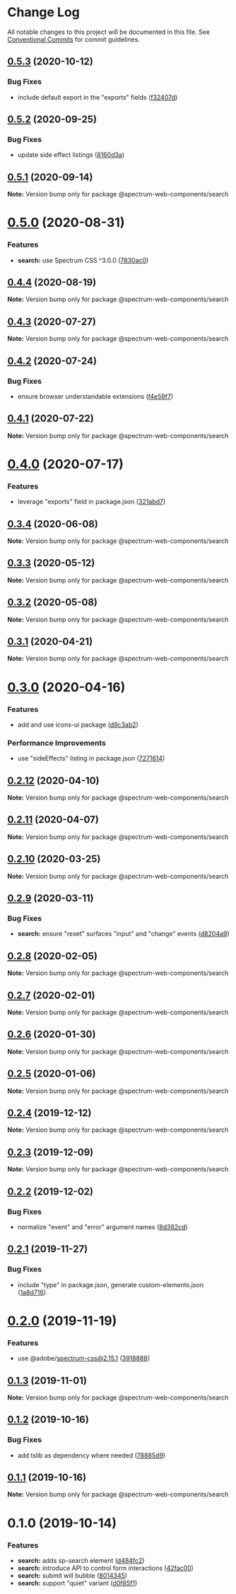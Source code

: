 # Change Log

All notable changes to this project will be documented in this file.
See [Conventional Commits](https://conventionalcommits.org) for commit guidelines.

## [0.5.3](https://github.com/adobe/spectrum-web-components/compare/@spectrum-web-components/search@0.5.2...@spectrum-web-components/search@0.5.3) (2020-10-12)

### Bug Fixes

-   include default export in the "exports" fields ([f32407d](https://github.com/adobe/spectrum-web-components/commit/f32407d7bbfd18e72c35b6f27740549e79957858))

## [0.5.2](https://github.com/adobe/spectrum-web-components/compare/@spectrum-web-components/search@0.5.1...@spectrum-web-components/search@0.5.2) (2020-09-25)

### Bug Fixes

-   update side effect listings ([8160d3a](https://github.com/adobe/spectrum-web-components/commit/8160d3ab2c4f5ea11ac40897a5cf1fdaa357f4a8))

## [0.5.1](https://github.com/adobe/spectrum-web-components/compare/@spectrum-web-components/search@0.5.0...@spectrum-web-components/search@0.5.1) (2020-09-14)

**Note:** Version bump only for package @spectrum-web-components/search

# [0.5.0](https://github.com/adobe/spectrum-web-components/compare/@spectrum-web-components/search@0.4.4...@spectrum-web-components/search@0.5.0) (2020-08-31)

### Features

-   **search:** use Spectrum CSS ^3.0.0 ([7830ac0](https://github.com/adobe/spectrum-web-components/commit/7830ac0868e855145cee0922529a0f6d4d3e7f50))

## [0.4.4](https://github.com/adobe/spectrum-web-components/compare/@spectrum-web-components/search@0.4.3...@spectrum-web-components/search@0.4.4) (2020-08-19)

**Note:** Version bump only for package @spectrum-web-components/search

## [0.4.3](https://github.com/adobe/spectrum-web-components/compare/@spectrum-web-components/search@0.4.2...@spectrum-web-components/search@0.4.3) (2020-07-27)

**Note:** Version bump only for package @spectrum-web-components/search

## [0.4.2](https://github.com/adobe/spectrum-web-components/compare/@spectrum-web-components/search@0.4.1...@spectrum-web-components/search@0.4.2) (2020-07-24)

### Bug Fixes

-   ensure browser understandable extensions ([f4e59f7](https://github.com/adobe/spectrum-web-components/commit/f4e59f76f86369593810463c6406565e28ad97e9))

## [0.4.1](https://github.com/adobe/spectrum-web-components/compare/@spectrum-web-components/search@0.4.0...@spectrum-web-components/search@0.4.1) (2020-07-22)

**Note:** Version bump only for package @spectrum-web-components/search

# [0.4.0](https://github.com/adobe/spectrum-web-components/compare/@spectrum-web-components/search@0.3.4...@spectrum-web-components/search@0.4.0) (2020-07-17)

### Features

-   leverage "exports" field in package.json ([321abd7](https://github.com/adobe/spectrum-web-components/commit/321abd7b7e78ccd9157cff75a1fa3dbd06e81f79))

## [0.3.4](https://github.com/adobe/spectrum-web-components/compare/@spectrum-web-components/search@0.3.3...@spectrum-web-components/search@0.3.4) (2020-06-08)

**Note:** Version bump only for package @spectrum-web-components/search

## [0.3.3](https://github.com/adobe/spectrum-web-components/compare/@spectrum-web-components/search@0.3.2...@spectrum-web-components/search@0.3.3) (2020-05-12)

**Note:** Version bump only for package @spectrum-web-components/search

## [0.3.2](https://github.com/adobe/spectrum-web-components/compare/@spectrum-web-components/search@0.3.1...@spectrum-web-components/search@0.3.2) (2020-05-08)

**Note:** Version bump only for package @spectrum-web-components/search

## [0.3.1](https://github.com/adobe/spectrum-web-components/compare/@spectrum-web-components/search@0.3.0...@spectrum-web-components/search@0.3.1) (2020-04-21)

**Note:** Version bump only for package @spectrum-web-components/search

# [0.3.0](https://github.com/adobe/spectrum-web-components/compare/@spectrum-web-components/search@0.2.12...@spectrum-web-components/search@0.3.0) (2020-04-16)

### Features

-   add and use icons-ui package ([d9c3ab2](https://github.com/adobe/spectrum-web-components/commit/d9c3ab212b4f756334e857fc513ccbf0a4dff9cc))

### Performance Improvements

-   use "sideEffects" listing in package.json ([7271614](https://github.com/adobe/spectrum-web-components/commit/7271614c0ca3ccf3566583bb59467eb15a6199cd))

## [0.2.12](https://github.com/adobe/spectrum-web-components/compare/@spectrum-web-components/search@0.2.11...@spectrum-web-components/search@0.2.12) (2020-04-10)

**Note:** Version bump only for package @spectrum-web-components/search

## [0.2.11](https://github.com/adobe/spectrum-web-components/compare/@spectrum-web-components/search@0.2.10...@spectrum-web-components/search@0.2.11) (2020-04-07)

**Note:** Version bump only for package @spectrum-web-components/search

## [0.2.10](https://github.com/adobe/spectrum-web-components/compare/@spectrum-web-components/search@0.2.9...@spectrum-web-components/search@0.2.10) (2020-03-25)

**Note:** Version bump only for package @spectrum-web-components/search

## [0.2.9](https://github.com/adobe/spectrum-web-components/compare/@spectrum-web-components/search@0.2.8...@spectrum-web-components/search@0.2.9) (2020-03-11)

### Bug Fixes

-   **search:** ensure "reset" surfaces "input" and "change" events ([d8204a9](https://github.com/adobe/spectrum-web-components/commit/d8204a9))

## [0.2.8](https://github.com/adobe/spectrum-web-components/compare/@spectrum-web-components/search@0.2.7...@spectrum-web-components/search@0.2.8) (2020-02-05)

**Note:** Version bump only for package @spectrum-web-components/search

## [0.2.7](https://github.com/adobe/spectrum-web-components/compare/@spectrum-web-components/search@0.2.6...@spectrum-web-components/search@0.2.7) (2020-02-01)

**Note:** Version bump only for package @spectrum-web-components/search

## [0.2.6](https://github.com/adobe/spectrum-web-components/compare/@spectrum-web-components/search@0.2.5...@spectrum-web-components/search@0.2.6) (2020-01-30)

**Note:** Version bump only for package @spectrum-web-components/search

## [0.2.5](https://github.com/adobe/spectrum-web-components/compare/@spectrum-web-components/search@0.2.4...@spectrum-web-components/search@0.2.5) (2020-01-06)

**Note:** Version bump only for package @spectrum-web-components/search

## [0.2.4](https://github.com/adobe/spectrum-web-components/compare/@spectrum-web-components/search@0.2.3...@spectrum-web-components/search@0.2.4) (2019-12-12)

**Note:** Version bump only for package @spectrum-web-components/search

## [0.2.3](https://github.com/adobe/spectrum-web-components/compare/@spectrum-web-components/search@0.2.2...@spectrum-web-components/search@0.2.3) (2019-12-09)

**Note:** Version bump only for package @spectrum-web-components/search

## [0.2.2](https://github.com/adobe/spectrum-web-components/compare/@spectrum-web-components/search@0.2.1...@spectrum-web-components/search@0.2.2) (2019-12-02)

### Bug Fixes

-   normalize "event" and "error" argument names ([8d382cd](https://github.com/adobe/spectrum-web-components/commit/8d382cd))

## [0.2.1](https://github.com/adobe/spectrum-web-components/compare/@spectrum-web-components/search@0.2.0...@spectrum-web-components/search@0.2.1) (2019-11-27)

### Bug Fixes

-   include "type" in package.json, generate custom-elements.json ([1a8d716](https://github.com/adobe/spectrum-web-components/commit/1a8d716))

# [0.2.0](https://github.com/adobe/spectrum-web-components/compare/@spectrum-web-components/search@0.1.3...@spectrum-web-components/search@0.2.0) (2019-11-19)

### Features

-   use @adobe/spectrum-css@2.15.1 ([3918888](https://github.com/adobe/spectrum-web-components/commit/3918888))

## [0.1.3](https://github.com/adobe/spectrum-web-components/compare/@spectrum-web-components/search@0.1.2...@spectrum-web-components/search@0.1.3) (2019-11-01)

**Note:** Version bump only for package @spectrum-web-components/search

## [0.1.2](https://github.com/adobe/spectrum-web-components/compare/@spectrum-web-components/search@0.1.1...@spectrum-web-components/search@0.1.2) (2019-10-16)

### Bug Fixes

-   add tslib as dependency where needed ([78885d9](https://github.com/adobe/spectrum-web-components/commit/78885d9))

## [0.1.1](https://github.com/adobe/spectrum-web-components/compare/@spectrum-web-components/search@0.1.0...@spectrum-web-components/search@0.1.1) (2019-10-16)

**Note:** Version bump only for package @spectrum-web-components/search

# 0.1.0 (2019-10-14)

### Features

-   **search:** adds sp-search element ([d484fc2](https://github.com/adobe/spectrum-web-components/commit/d484fc2))
-   **search:** introduce API to control form interactions ([42fac00](https://github.com/adobe/spectrum-web-components/commit/42fac00))
-   **search:** submit will bubble ([8014345](https://github.com/adobe/spectrum-web-components/commit/8014345))
-   **search:** support "quiet" variant ([d0f85f1](https://github.com/adobe/spectrum-web-components/commit/d0f85f1))
